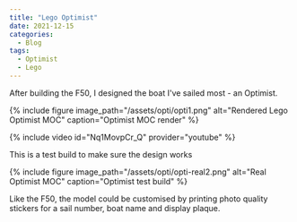 ```yaml
---
title: "Lego Optimist"
date: 2021-12-15
categories:
  - Blog
tags:
  - Optimist
  - Lego
---
```


After building the F50, I designed the boat I've sailed most - an Optimist.


{% include figure image_path="/assets/opti/opti1.png" alt="Rendered Lego Optimist MOC" caption="Optimist MOC render" %}

{% include video id="Nq1MovpCr_Q" provider="youtube" %}

This is a test build to make sure the design works

{% include figure image_path="/assets/opti/opti-real2.png" alt="Real Optimist MOC" caption="Optimist test build" %}

Like the F50, the model could be customised by printing photo quality stickers for a sail number, boat name and display plaque.
